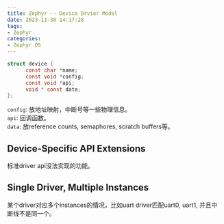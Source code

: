 ```yaml
---
title: Zephyr -- Device Drvier Model
date: 2023-11-30 14:17:28
tags:
- Zephyr
categories:
- Zephyr OS
---
```


```c
struct device {
      const char *name;
      const void *config;
      const void *api;
      void * const data;
};
```

`config`: 放地址映射，中断号等一些物理信息。  
`api`: 回调函数。  
`data`: 放reference counts, semaphores, scratch buffers等。

## Device-Specific API Extensions

标准driver api没法实现的功能。

## Single Driver, Multiple Instances

某个driver对应多个instances的情况，比如uart driver匹配uart0, uart1, 并且中断线不是同一个。
